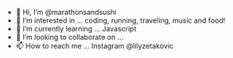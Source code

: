 - 👋 Hi, I’m @marathonsandsushi
- 👀 I’m interested in ... coding, running, traveling, music and food!
- 🌱 I’m currently learning ... Javascript
- 💞️ I’m looking to collaborate on ... 
- 📫 How to reach me ... Instagram @lilyzetakovic

<!---
marathonsandsushi/marathonsandsushi is a ✨ special ✨ repository because its `README.md` (this file) appears on your GitHub profile.
You can click the Preview link to take a look at your changes.
--->
